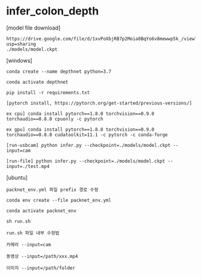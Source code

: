 # infer_colon_depth

[model file download]

    https://drive.google.com/file/d/1xvPoXbjRB7p2Moia0BqYo6v8mewwp5k_/view?usp=sharing 
    ./models/model.ckpt

[windows]

    conda create --name depthnet python=3.7

    conda activate depthnet

    pip install -r requirements.txt

    [pytorch install, https://pytorch.org/get-started/previous-versions/]

    ex cpu] conda install pytorch==1.8.0 torchvision==0.9.0 torchaudio==0.8.0 cpuonly -c pytorch

    ex gpu] conda install pytorch==1.8.0 torchvision==0.9.0 torchaudio==0.8.0 cudatoolkit=11.1 -c pytorch -c conda-forge

    [run-usbcam] python infer.py --checkpoint=./models/model.ckpt --input=cam 

    [run-file] python infer.py --checkpoint=./models/model.ckpt --input=./test.mp4


[ubuntu]

    packnet_env.yml 파일 prefix 경로 수정

    conda env create --file packnet_env.yml

    conda activate packnet_env

    sh run.sh 

    run.sh 파일 내부 수정법

    카메라 --input=cam 

    동영상 --input=/path/xxx.mp4

    이미지 --input=/path/folder
